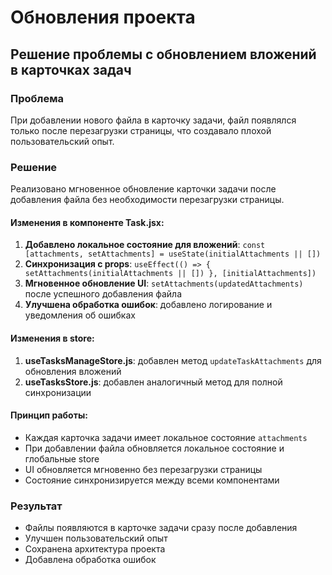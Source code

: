 # Обновления проекта

## Решение проблемы с обновлением вложений в карточках задач

### Проблема

При добавлении нового файла в карточку задачи, файл появлялся только после перезагрузки страницы, что создавало плохой пользовательский опыт.

### Решение

Реализовано мгновенное обновление карточки задачи после добавления файла без необходимости перезагрузки страницы.

#### Изменения в компоненте Task.jsx:

1. **Добавлено локальное состояние для вложений**: `const [attachments, setAttachments] = useState(initialAttachments || [])`
2. **Синхронизация с props**: `useEffect(() => { setAttachments(initialAttachments || []) }, [initialAttachments])`
3. **Мгновенное обновление UI**: `setAttachments(updatedAttachments)` после успешного добавления файла
4. **Улучшена обработка ошибок**: добавлено логирование и уведомления об ошибках

#### Изменения в store:

1. **useTasksManageStore.js**: добавлен метод `updateTaskAttachments` для обновления вложений
2. **useTasksStore.js**: добавлен аналогичный метод для полной синхронизации

#### Принцип работы:

- Каждая карточка задачи имеет локальное состояние `attachments`
- При добавлении файла обновляется локальное состояние и глобальные store
- UI обновляется мгновенно без перезагрузки страницы
- Состояние синхронизируется между всеми компонентами

### Результат

- Файлы появляются в карточке задачи сразу после добавления
- Улучшен пользовательский опыт
- Сохранена архитектура проекта
- Добавлена обработка ошибок
